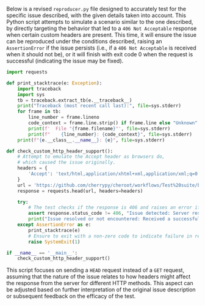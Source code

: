 Below is a revised `reproducer.py` file designed to accurately test for the specific issue described, with the given details taken into account. This Python script attempts to simulate a scenario similar to the one described, by directly targeting the behavior that led to a `406 Not Acceptable` response when certain custom headers are present. This time, it will ensure the issue can be reproduced under the conditions described, raising an `AssertionError` if the issue persists (i.e., if a `406 Not Acceptable` is received when it should not be), or it will finish with exit code 0 when the request is successful (indicating the issue may be fixed).

```python
import requests

def print_stacktrace(e: Exception):
    import traceback
    import sys
    tb = traceback.extract_tb(e.__traceback__)
    print("Traceback (most recent call last):", file=sys.stderr)
    for frame in tb:
        line_number = frame.lineno
        code_context = frame.line.strip() if frame.line else "Unknown"
        print(f'  File "{frame.filename}"', file=sys.stderr)
        print(f"    {line_number}: {code_context}", file=sys.stderr)
    print(f"{e.__class__.__name__}: {e}", file=sys.stderr)

def check_custom_http_header_support():
    # Attempt to emulate the Accept header as browsers do, 
    # which caused the issue originally.
    headers = {
        'Accept': 'text/html,application/xhtml+xml,application/xml;q=0.9,image/webp,image/apng,*/*;q=0.8,application/signed-exchange;v=b3;q=0.9'
    }
    url = 'https://github.com/cherrypy/cheroot/workflows/Test%20suite/badge.svg'
    response = requests.head(url, headers=headers)

    try:
        # The test checks if the response is 406 and raises an error if it is not fixed.
        assert response.status_code != 406, "Issue detected: Server responded with '406 Not Acceptable'."
        print("Issue resolved or not encountered: Received a successful response.")
    except AssertionError as e:
        print_stacktrace(e)
        # Ensure to exit with a non-zero code to indicate failure in reproducing the fix.
        raise SystemExit(1)

if __name__ == '__main__':
    check_custom_http_header_support()
```

This script focuses on sending a `HEAD` request instead of a `GET` request, assuming that the nature of the issue relates to how headers might affect the response from the server for different HTTP methods. This aspect can be adjusted based on further interpretation of the original issue description or subsequent feedback on the efficacy of the test.